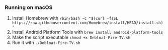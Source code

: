 ### Running on macOS
1. Install Homebrew with `/bin/bash -c "$(curl -fsSL https://raw.githubusercontent.com/Homebrew/install/HEAD/install.sh)"`
2. Install Android Platform Tools with `brew install android-platform-tools`
3. Make the script executable `chmod +x Debloat-Fire-TV.sh`
4. Run it with `./Debloat-Fire-TV.sh`

